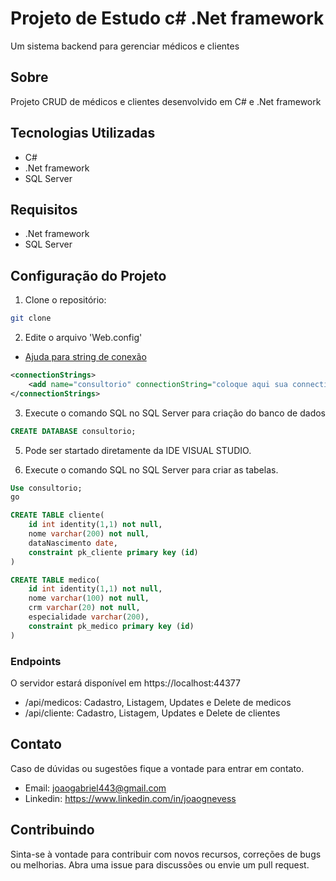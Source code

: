 ﻿# Projeto de Estudo c# .Net framework

Um sistema backend para gerenciar médicos e clientes


## Sobre

Projeto CRUD de médicos e clientes desenvolvido em C# e .Net framework

## Tecnologias Utilizadas

- C#
- .Net framework
- SQL Server

## Requisitos

- .Net framework
- SQL Server

## Configuração do Projeto

1. Clone o repositório:

```bash
git clone 
 ```

2. Edite o arquivo 'Web.config'

- [Ajuda para string de conexão](https://www.connectionstrings.com/sql-server/)


```xml
<connectionStrings>
	<add name="consultorio" connectionString="coloque aqui sua connection string"/>
</connectionStrings>
```
3. Execute o comando SQL no SQL Server para criação do banco de dados
   
```SQL
CREATE DATABASE consultorio;
```
5. Pode ser startado diretamente da IDE VISUAL STUDIO.

6. Execute o comando SQL no SQL Server para criar as tabelas.

```SQL
Use consultorio;
go 

CREATE TABLE cliente(
	id int identity(1,1) not null,
	nome varchar(200) not null,
	dataNascimento date,
	constraint pk_cliente primary key (id)
)

CREATE TABLE medico(
	id int identity(1,1) not null,
	nome varchar(100) not null,
	crm varchar(20) not null,
	especialidade varchar(200),
	constraint pk_medico primary key (id)
)
```

### Endpoints

O servidor estará disponível em https://localhost:44377
- /api/medicos: Cadastro, Listagem, Updates e Delete de medicos
- /api/cliente: Cadastro, Listagem, Updates e Delete de clientes

## Contato

Caso de dúvidas ou sugestões fique a vontade para entrar em contato.
- Email: joaogabriel443@gmail.com
- Linkedin: https://www.linkedin.com/in/joaognevess

## Contribuindo
Sinta-se à vontade para contribuir com novos recursos, correções de bugs ou melhorias. Abra uma issue para discussões ou envie um pull request.
